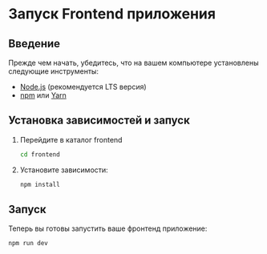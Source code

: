 # Запуск Frontend приложения

## Введение

Прежде чем начать, убедитесь, что на вашем компьютере установлены следующие инструменты:

- [Node.js](https://nodejs.org/) (рекомендуется LTS версия)
- [npm](https://www.npmjs.com/get-npm) или [Yarn](https://yarnpkg.com/getting-started/install)

## Установка зависимостей и запуск

1. Перейдите в каталог frontend

    ```bash
    cd frontend
    ```

2. Установите зависимости:

    ```bash
    npm install
    ```

## Запуск

Теперь вы готовы запустить ваше фронтенд приложение:

```bash
npm run dev
```